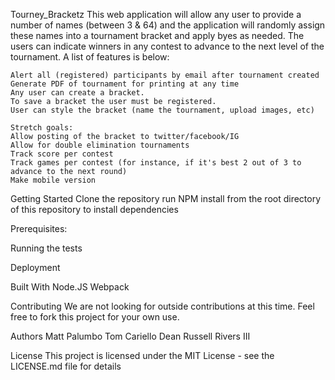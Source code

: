Tourney_Bracketz
This web application will allow any user to provide a number of names (between 3 & 64) and the application will randomly assign these names into a tournament bracket and apply byes as needed. The users can indicate winners in any contest to advance to the next level of the tournament. A list of features is below:

    Alert all (registered) participants by email after tournament created
    Generate PDF of tournament for printing at any time
    Any user can create a bracket.
    To save a bracket the user must be registered.
    User can style the bracket (name the tournament, upload images, etc)

    Stretch goals:
    Allow posting of the bracket to twitter/facebook/IG
    Allow for double elimination tournaments
    Track score per contest
    Track games per contest (for instance, if it's best 2 out of 3 to advance to the next round)
    Make mobile version


Getting Started
Clone the repository
run NPM install from the root directory of this repository to install dependencies

Prerequisites:

Running the tests

Deployment


Built With
Node.JS
Webpack


Contributing
We are not looking for outside contributions at this time. Feel free to fork this project for your own use.

Authors
Matt Palumbo
Tom Cariello
Dean Russell Rivers III


License
This project is licensed under the MIT License - see the LICENSE.md file for details


